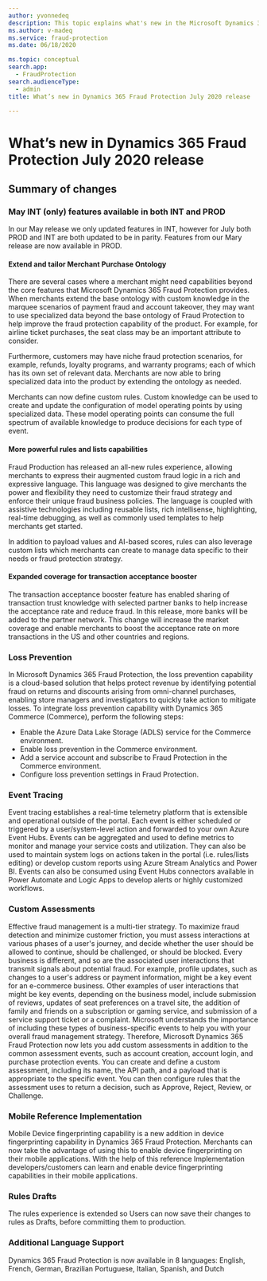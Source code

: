 ```yaml
---
author: yvonnedeq
description: This topic explains what's new in the Microsoft Dynamics 365 Fraud Protection July 2020 release.
ms.author: v-madeq
ms.service: fraud-protection
ms.date: 06/18/2020

ms.topic: conceptual
search.app: 
  - FraudProtection
search.audienceType:
  - admin
title: What’s new in Dynamics 365 Fraud Protection July 2020 release

---
```


# What’s new in Dynamics 365 Fraud Protection July 2020 release 


## Summary of changes

### May INT (only) features available in both INT and PROD
In our May release we only updated features in INT, however for July both PROD and INT are both updated to be in parity. Features from our Mary release are now available in PROD.
                
#### Extend and tailor Merchant Purchase Ontology 
There are several cases where a merchant might need capabilities beyond the core features that Microsoft Dynamics 365 Fraud Protection provides. When merchants extend the base ontology with custom knowledge in the marquee scenarios of payment fraud and account takeover, they may want to use specialized data beyond the base ontology of Fraud Protection to help improve the fraud protection capability of the product. For example, for airline ticket purchases, the seat class may be an important attribute to consider. 

Furthermore, customers may have niche fraud protection scenarios, for example, refunds, loyalty programs, and warranty programs; each of which has its own set of relevant data. Merchants are now able to bring specialized data into the product by extending the ontology as needed. 

Merchants can now define custom rules. Custom knowledge can be used to create and update the configuration of model operating points by using specialized data. These model operating points can consume the full spectrum of available knowledge to produce decisions for each type of event.

#### More powerful rules and lists capabilities

Fraud Production has released an all-new rules experience, allowing merchants to express their augmented custom fraud logic in a rich and expressive language. This language was designed to give merchants the power and flexibility they need to customize their fraud strategy and enforce their unique fraud business policies. The language is coupled with assistive technologies including reusable lists, rich intellisense, highlighting, real-time debugging, as well as commonly used templates to help merchants get started. 

In addition to payload values and AI-based scores, rules can also leverage custom lists which merchants can create to manage data specific to their needs or fraud protection strategy.

#### Expanded coverage for transaction acceptance booster

The transaction acceptance booster feature has enabled sharing of transaction trust knowledge with selected partner banks to help increase the acceptance rate and reduce fraud. In this release, more banks will be added to the partner network. This change will increase the market coverage and enable merchants to boost the acceptance rate on more transactions in the US and other countries and regions.

### Loss Prevention 
In Microsoft Dynamics 365 Fraud Protection, the loss prevention capability is a cloud-based solution that helps protect revenue by identifying potential fraud on returns and discounts arising from omni-channel purchases, enabling store managers and investigators to quickly take action to mitigate losses. To integrate loss prevention capability with Dynamics 365 Commerce (Commerce), perform the following steps:
-	Enable the Azure Data Lake Storage (ADLS) service for the Commerce environment.
-	Enable loss prevention in the Commerce environment.
-	Add a service account and subscribe to Fraud Protection in the Commerce environment.
-	Configure loss prevention settings in Fraud Protection.

### Event Tracing 
Event tracing establishes a real-time telemetry platform that is extensible and operational outside of the portal. Each event is either scheduled or triggered by a user/system-level action and forwarded to your own Azure Event Hubs. Events can be aggregated and used to define metrics to monitor and manage your service costs and utilization. They can also be used to maintain system logs on actions taken in the portal (i.e. rules/lists editing) or develop custom reports using Azure Stream Analytics and Power BI. Events can also be consumed using Event Hubs connectors available in Power Automate and Logic Apps to develop alerts or highly customized workflows.

### Custom Assessments
Effective fraud management is a multi-tier strategy. To maximize fraud detection and minimize customer friction, you must assess interactions at various phases of a user's journey, and decide whether the user should be allowed to continue, should be challenged, or should be blocked. Every business is different, and so are the associated user interactions that transmit signals about potential fraud. For example, profile updates, such as changes to a user's address or payment information, might be a key event for an e-commerce business. Other examples of user interactions that might be key events, depending on the business model, include submission of reviews, updates of seat preferences on a travel site, the addition of family and friends on a subscription or gaming service, and submission of a service support ticket or a complaint.
Microsoft understands the importance of including these types of business-specific events to help you with your overall fraud management strategy. Therefore, Microsoft Dynamics 365 Fraud Protection now lets you add custom assessments in addition to the common assessment events, such as account creation, account login, and purchase protection events. You can create and define a custom assessment, including its name, the API path, and a payload that is appropriate to the specific event. You can then configure rules that the assessment uses to return a decision, such as Approve, Reject, Review, or Challenge.

### Mobile Reference Implementation 
Mobile Device fingerprinting capability is a new addition in device fingerprinting capability in Dynamics 365 Fraud Protection. Merchants can now take the advantage of using this to enable device fingerprinting on their mobile applications. With the help of this reference Implementation   developers/customers can  learn and enable device fingerprinting capabilities in their mobile applications. 

### Rules Drafts
The rules experience is extended so Users can now save their changes to rules as Drafts, before committing them to production.

### Additional Language Support
Dynamics 365 Fraud Protection is now available in 8 languages: English, French, German, Brazilian Portuguese, Italian, Spanish, and Dutch
